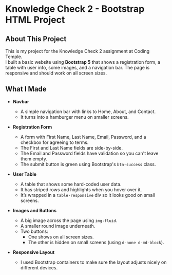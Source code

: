 # Knowledge Check 2 - Bootstrap HTML Project

## About This Project
This is my project for the Knowledge Check 2 assignment at Coding Temple.  
I built a basic website using **Bootstrap 5** that shows a registration form, a table with user info, some images, and a navigation bar. The page is responsive and should work on all screen sizes.

## What I Made

- **Navbar**  
  - A simple navigation bar with links to Home, About, and Contact.
  - It turns into a hamburger menu on smaller screens.

- **Registration Form**  
  - A form with First Name, Last Name, Email, Password, and a checkbox for agreeing to terms.
  - The First and Last Name fields are side-by-side.
  - The Email and Password fields have validation so you can't leave them empty.
  - The submit button is green using Bootstrap's `btn-success` class.

- **User Table**  
  - A table that shows some hard-coded user data.
  - It has striped rows and highlights when you hover over it.
  - It’s wrapped in a `table-responsive` div so it looks good on small screens.

- **Images and Buttons**  
  - A big image across the page using `img-fluid`.
  - A smaller round image underneath.
  - Two buttons:  
    - One shows on all screen sizes.  
    - The other is hidden on small screens (using `d-none d-md-block`).

- **Responsive Layout**  
  - I used Bootstrap containers to make sure the layout adjusts nicely on different devices.

##
